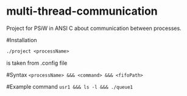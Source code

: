 # multi-thread-communication
Project for PSiW in ANSI C about communication between processes.

#Installation
```gcc project.c -o project
./project <processName>
```
<processName> is taken from .config file

#Syntax
```<processName> &&& <command> &&& <fifoPath>```

#Example command
```usr1 &&& ls -l &&& ./queue1```
